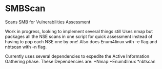 # SMBScan
Scans SMB for Vulnerabilities Assessment

Work in progress, looking to implement several things still
Uses nmap but packages all the NSE scans in one script for quick assessment instead of having to pop each NSE one by one!
Also does Enum4linux with -e flag and nbtscan with -n flag.

Currently uses several dependencies to expedite the Active Information Gathering phase.
These Dependencies are:
*Nmap
*Enum4linux
*nbtscan
